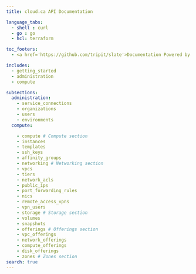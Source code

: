 ```yaml
---
title: cloud.ca API Documentation

language_tabs:
  - shell : curl
  - go : go
  - hcl: terraform

toc_footers:
  - <a href='https://github.com/tripit/slate'>Documentation Powered by Slate</a>

includes:
  - getting_started
  - administration
  - compute

subsections:
  administration:
    - service_connections
    - organizations
    - users
    - environments
  compute:

    - compute # Compute section
    - instances
    - templates
    - ssh_keys
    - affinity_groups
    - networking # Networking section
    - vpcs
    - tiers
    - network_acls
    - public_ips
    - port_forwarding_rules
    - nics
    - remote_access_vpns
    - vpn_users
    - storage # Storage section
    - volumes
    - snapshots
    - offerings # Offerings section
    - vpc_offerings
    - network_offerings
    - compute_offerings
    - disk_offerings
    - zones # Zones section
search: true
---
```

